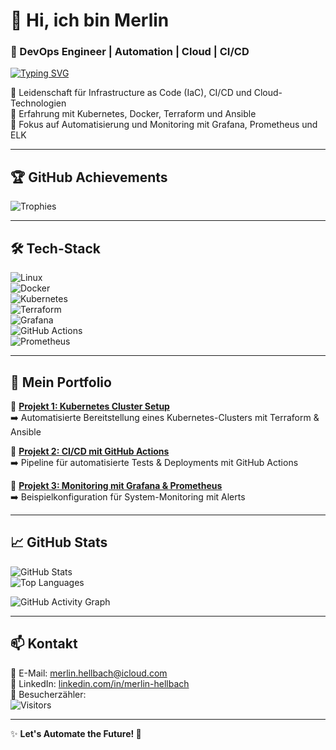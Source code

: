 # 👋 Hi, ich bin Merlin  
### 🚀 DevOps Engineer | Automation | Cloud | CI/CD  

[![Typing SVG](https://readme-typing-svg.herokuapp.com?size=24&color=F7C537&width=600&lines=Hallo,+ich+bin+Merlin!;DevOps+Engineer+🚀;Cloud+Automation+☁;Infrastructure+as+Code+🔧)](https://github.com/wastedminds1)

🔹 Leidenschaft für Infrastructure as Code (IaC), CI/CD und Cloud-Technologien  
🔹 Erfahrung mit Kubernetes, Docker, Terraform und Ansible  
🔹 Fokus auf Automatisierung und Monitoring mit Grafana, Prometheus und ELK  

---

## 🏆 GitHub Achievements  
![Trophies](https://github-profile-trophy.vercel.app/?username=wastedminds1&theme=onedark)

---

## 🛠️ Tech-Stack  
![Linux](https://img.shields.io/badge/Linux-FCC624?style=for-the-badge&logo=linux&logoColor=black)  
![Docker](https://img.shields.io/badge/Docker-2496ED?style=for-the-badge&logo=docker&logoColor=white)  
![Kubernetes](https://img.shields.io/badge/Kubernetes-326CE5?style=for-the-badge&logo=kubernetes&logoColor=white)  
![Terraform](https://img.shields.io/badge/Terraform-7B42BC?style=for-the-badge&logo=terraform&logoColor=white)  
![Grafana](https://img.shields.io/badge/Grafana-F46800?style=for-the-badge&logo=grafana&logoColor=white)  
![GitHub Actions](https://img.shields.io/badge/GitHub_Actions-2088FF?style=for-the-badge&logo=github-actions&logoColor=white)  
![Prometheus](https://img.shields.io/badge/Prometheus-E6522C?style=for-the-badge&logo=prometheus&logoColor=white)  

---

## 📂 Mein Portfolio  
🔹 **[Projekt 1: Kubernetes Cluster Setup](https://github.com/wastedminds1/kubernetes-cluster-setup)**  
➡️ Automatisierte Bereitstellung eines Kubernetes-Clusters mit Terraform & Ansible  

🔹 **[Projekt 2: CI/CD mit GitHub Actions](https://github.com/wastedminds1/cicd-github-actions)**  
➡️ Pipeline für automatisierte Tests & Deployments mit GitHub Actions  

🔹 **[Projekt 3: Monitoring mit Grafana & Prometheus](https://github.com/wastedminds1/grafana-prometheus-setup)**  
➡️ Beispielkonfiguration für System-Monitoring mit Alerts  

---

## 📈 GitHub Stats  
![GitHub Stats](https://github-readme-stats.vercel.app/api?username=wastedminds1&show_icons=true&theme=tokyonight)  
![Top Languages](https://github-readme-stats.vercel.app/api/top-langs/?username=wastedminds1&layout=compact&theme=tokyonight)  

![GitHub Activity Graph](https://github-readme-activity-graph.vercel.app/graph?username=wastedminds1&theme=react)

---

## 📫 Kontakt  
📧 E-Mail: [merlin.hellbach@icloud.com](mailto:merlin.hellbach@icloud.com)  
💼 LinkedIn: [linkedin.com/in/merlin-hellbach](https://www.linkedin.com/in/merlin-hellbach-47497024b)  
👀 Besucherzähler:  
![Visitors](https://komarev.com/ghpvc/?username=wastedminds1&color=blue&style=flat-square)

---

✨ **Let's Automate the Future! 🚀**
